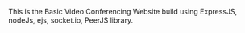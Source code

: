 This is the Basic Video Conferencing Website build using ExpressJS, nodeJs, ejs, socket.io, PeerJS library.
